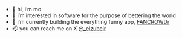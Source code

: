 - 👋 hi, i’m mo
- 👀 i’m interested in software for the purpose of bettering the world
- 🌱 i’m currently building the everything funny app, [FANCROWDr](https://www.fancrowdr.com)
- 📫 you can reach me on X [@_elzubeir](https://twitter.com/_elzubeir)
